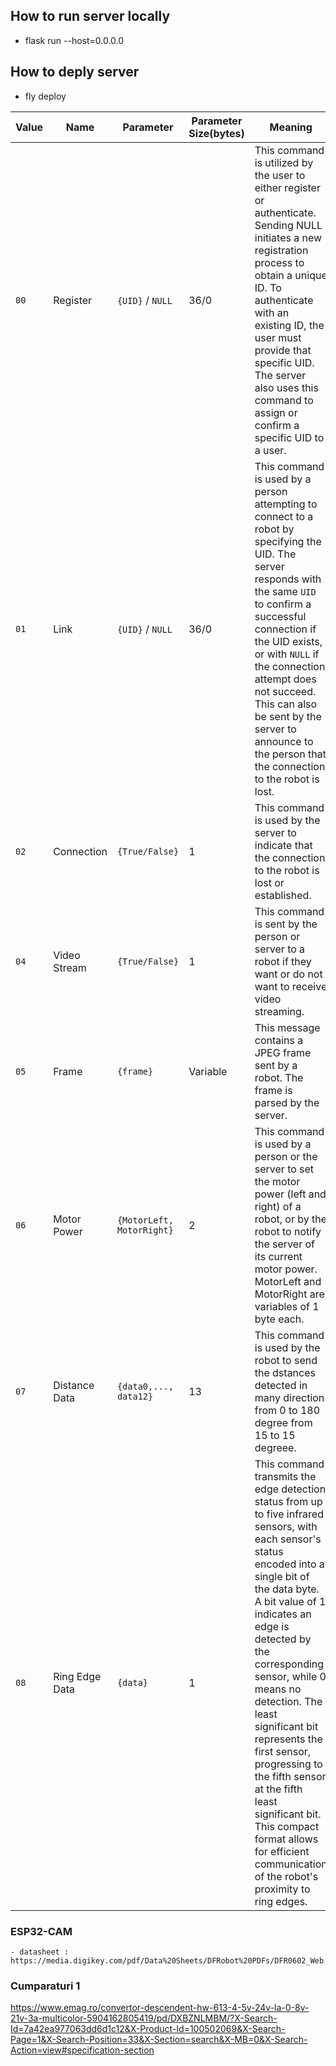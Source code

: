 ## How to run server locally
 - flask run --host=0.0.0.0 
## How to deply server
 - fly deploy


| Value | Name         | Parameter           | Parameter Size(bytes)      | Meaning                                                                                                                                                                         |
|-------|--------------|---------------------|------------------|---------------------------------------------------------------------------------------------------------------------------------------------------------------------------------|
| `00`  | Register     | `{UID}` / `NULL`    | 36/0             | This command is utilized by the user to either register or authenticate. Sending NULL initiates a new registration process to obtain a unique ID. To authenticate with an existing ID, the user must provide that specific UID. The server also uses this command to assign or confirm a specific UID to a user. |
| `01`  | Link         | `{UID}` / `NULL`    | 36/0             | This command is used by a person attempting to connect to a robot by specifying the UID. The server responds with the same `UID` to confirm a successful connection if the UID exists, or with `NULL` if the connection attempt does not succeed. This can also be sent by the server to announce to the person that the connection to the robot is lost. |
| `02`  | Connection  | `{True/False}`      | 1    | This command is used by the server to indicate that the connection to the robot is lost or established.                                                                                                                                      |
| `04`  | Video Stream | `{True/False}`      | 1                | This command is sent by the person or server to a robot if they want or do not want to receive video streaming.                                                                                                                             |
| `05`  | Frame        | `{frame}`           | Variable    | This message contains a JPEG frame sent by a robot. The frame is parsed by the server.                                                                                                                                                     |
| `06`  | Motor Power  | `{MotorLeft, MotorRight}` | 2            | This command is used by a person or the server to set the motor power (left and right) of a robot, or by the robot to notify the server of its current motor power. MotorLeft and MotorRight are variables of 1 byte each.                   |
| `07`  | Distance Data  | `{data0,..., data12}` | 13            | This command is used by the robot to send the dstances detected in many direction from 0 to 180 degree from 15 to 15 degreee. |
| `08`  | Ring Edge Data  | `{data}` | 1            | This command transmits the edge detection status from up to five infrared sensors, with each sensor's status encoded into a single bit of the data byte. A bit value of 1 indicates an edge is detected by the corresponding sensor, while 0 means no detection. The least significant bit represents the first sensor, progressing to the fifth sensor at the fifth least significant bit. This compact format allows for efficient communication of the robot's proximity to ring edges.               |


### ESP32-CAM
    - datasheet : https://media.digikey.com/pdf/Data%20Sheets/DFRobot%20PDFs/DFR0602_Web.pdf

### Cumparaturi 1

https://www.emag.ro/convertor-descendent-hw-613-4-5v-24v-la-0-8v-21v-3a-multicolor-5904162805419/pd/DXBZNLMBM/?X-Search-Id=7a42ea977063dd6d1c12&X-Product-Id=100502069&X-Search-Page=1&X-Search-Position=33&X-Section=search&X-MB=0&X-Search-Action=view#specification-section




